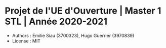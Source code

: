 # Projet de l'UE d'Ouverture | Master 1 STL | Année 2020-2021

* Authors : Emilie Siau (3700323), Hugo Guerrier (3970839)
* License : MIT